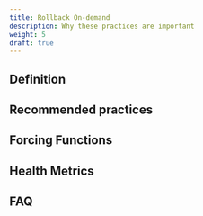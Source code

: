 ```yaml
---
title: Rollback On-demand
description: Why these practices are important
weight: 5
draft: true
---
```


## Definition

## Recommended practices

## Forcing Functions

## Health Metrics

## FAQ
